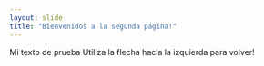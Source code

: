 ```yaml
---
layout: slide
title: "Bienvenidos a la segunda página!"
---
```

Mi texto  de prueba
Utiliza la flecha hacia la izquierda para volver!
